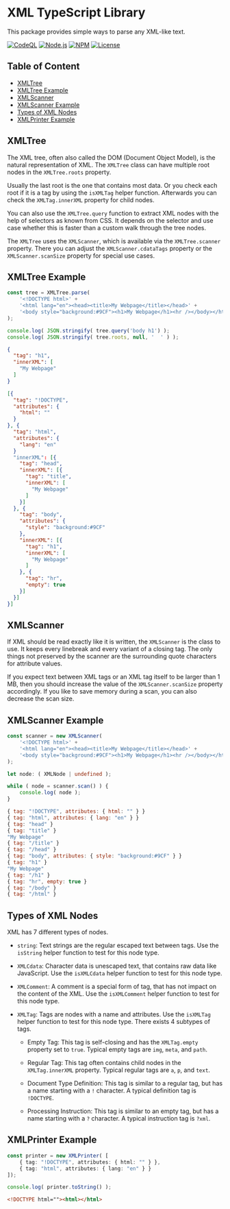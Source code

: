 XML TypeScript Library
======================

This package provides simple ways to parse any XML-like text.



[![CodeQL](https://github.com/typescriptlibs/tsl-core-xml/workflows/CodeQL/badge.svg)](https://github.com/typescriptlibs/tsl-core-xml/actions/workflows/codeql.yml)
[![Node.js](https://github.com/typescriptlibs/tsl-core-xml/workflows/Node.js/badge.svg)](https://github.com/typescriptlibs/tsl-core-xml/actions/workflows/node.js.yml)
[![NPM](https://img.shields.io/npm/v/tsl-core-xml.svg)](https://www.npmjs.com/package/tsl-core-xml)
[![License](https://img.shields.io/npm/l/tsl-core-xml.svg)](https://github.com/typescriptlibs/tsl-core-xml/blob/main/LICENSE.md)



Table of Content
----------------

- [XMLTree](#xmltree)
- [XMLTree Example](#xmltree-example)
- [XMLScanner](#xmlscanner)
- [XMLScanner Example](#xmlscanner-example)
- [Types of XML Nodes](#types-of-xml-nodes)
- [XMLPrinter Example](#xmlprinter-example)



XMLTree
-------


The XML tree, often also called the DOM (Document Object Model), is the natural
representation of XML. The `XMLTree` class can have multiple root nodes in the
`XMLTree.roots` property.

Usually the last root is the one that contains most data. Or you check each root
if it is a tag by using the `isXMLTag` helper function. Afterwards you can check
the `XMLTag.innerXML` property for child nodes.

You can also use the `XMLTree.query` function to extract XML nodes with the help
of selectors as known from CSS. It depends on the selector and use case whether
this is faster than a custom walk through the tree nodes.

The `XMLTree` uses the `XMLScanner`, which is available via the
`XMLTree.scanner` property. There you can adjust the `XMLScanner.cdataTags`
property or the `XMLScanner.scanSize` property for special use cases.



XMLTree Example
---------------

``` TypeScript
const tree = XMLTree.parse(
    '<!DOCTYPE html>' +
    '<html lang="en"><head><title>My Webpage</title></head>' +
    '<body style="background:#9CF"><h1>My Webpage</h1><hr /></body></html>'
);

console.log( JSON.stringify( tree.query('body h1') );
console.log( JSON.stringify( tree.roots, null, '  ' ) );
```
``` JSON
{
  "tag": "h1",
  "innerXML": [
    "My Webpage"
  ]
}
```
``` JSON
[{
  "tag": "!DOCTYPE",
  "attributes": {
    "html": ""
  }
}, {
  "tag": "html",
  "attributes": {
    "lang": "en"
  }
  "innerXML": [{
    "tag": "head",
    "innerXML": [{
      "tag": "title",
      "innerXML": [
        "My Webpage"
      ]
    }]
  }, {
    "tag": "body",
    "attributes": {
      "style": "background:#9CF"
    },
    "innerXML": [{
      "tag": "h1",
      "innerXML": [
        "My Webpage"
      ]
    }, {
      "tag": "hr",
      "empty": true
    }]
  }]
}]
```



XMLScanner
----------

If XML should be read exactly like it is written, the `XMLScanner` is the class
to use. It keeps every linebreak and every variant of a closing tag. The only
things not preserved by the scanner are the surrounding quote characters for
attribute values.

If you expect text between XML tags or an XML tag itself to be larger than 1 MB,
then you should increase the value of the `XMLScanner.scanSize` property
accordingly. If you like to save memory during a scan, you can also decrease the
scan size.



XMLScanner Example
------------------

``` TypeScript
const scanner = new XMLScanner(
    '<!DOCTYPE html>' +
    '<html lang="en"><head><title>My Webpage</title></head>' +
    '<body style="background:#9CF"><h1>My Webpage</h1><hr /></body></html>'
);

let node: ( XMLNode | undefined );

while ( node = scanner.scan() ) {
    console.log( node );
}
```
``` JavaScript
{ tag: "!DOCTYPE", attributes: { html: "" } }
{ tag: "html", attributes: { lang: "en" } }
{ tag: "head" }
{ tag: "title" }
"My Webpage"
{ tag: "/title" }
{ tag: "/head" }
{ tag: "body", attributes: { style: "background:#9CF" } }
{ tag: "h1" }
"My Webpage"
{ tag: "/h1" }
{ tag: "hr", empty: true }
{ tag: "/body" }
{ tag: "/html" }
```



Types of XML Nodes
------------------

XML has 7 different types of nodes.

- `string`: Text strings are the regular escaped text between tags. Use the
  `isString` helper function to test for this node type.

- `XMLCdata`: Character data is unescaped text, that contains raw data like
  JavaScript. Use the `isXMLCdata` helper function to test for this node type.

- `XMLComment`: A comment is a special form of tag, that has not impact on the
  content of the XML. Use the `isXMLComment` helper function to test for this
  node type.

- `XMLTag`: Tags are nodes with a name and attributes. Use the `isXMLTag` helper
  function to test for this node type. There exists 4 subtypes of tags.

  - Empty Tag: This tag is self-closing and has the `XMLTag.empty` property set
    to `true`. Typical empty tags are `img`, `meta`, and `path`.

  - Regular Tag: This tag often contains child nodes in the `XMLTag.innerXML`
    property. Typical regular tags are `a`, `p`, and `text`.

  - Document Type Definition: This tag is similar to a regular tag, but has a
    name starting with a `!` character. A typical definition tag is `!DOCTYPE`.

  - Processing Instruction: This tag is similar to an empty tag, but has a name
    starting with a `?` character. A typical instruction tag is `?xml`.




XMLPrinter Example
------------------

``` TypeScript
const printer = new XMLPrinter( [
    { tag: "!DOCTYPE", attributes: { html: "" } },
    { tag: "html", attributes: { lang: "en" } }
]);

console.log( printer.toString() );
```
``` HTML
<!DOCTYPE html=""><html></html>
```
